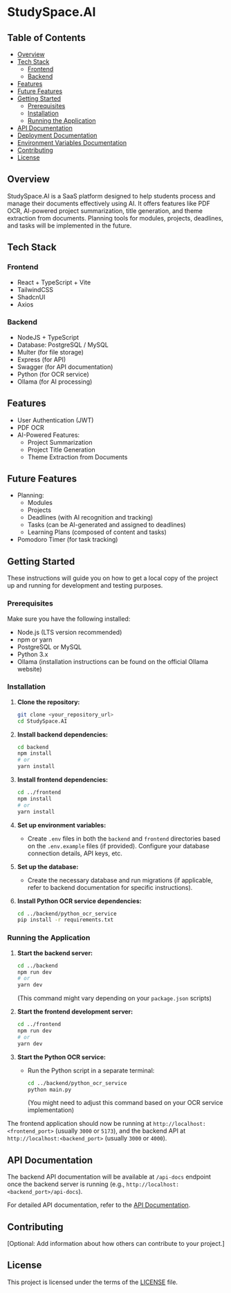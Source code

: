 # StudySpace.AI

## Table of Contents
- [Overview](#overview)
- [Tech Stack](#tech-stack)
  - [Frontend](#frontend)
  - [Backend](#backend)
- [Features](#features)
- [Future Features](#future-features)
- [Getting Started](#getting-started)
  - [Prerequisites](#prerequisites)
  - [Installation](#installation)
  - [Running the Application](#running-the-application)
- [API Documentation](#api-documentation)
- [Deployment Documentation](docs/deployment.md)
- [Environment Variables Documentation](docs/enviroment.md)
- [Contributing](#contributing)
- [License](#license)

## Overview

StudySpace.AI is a SaaS platform designed to help students process and manage their documents effectively using AI. It offers features like PDF OCR, AI-powered project summarization, title generation, and theme extraction from documents. Planning tools for modules, projects, deadlines, and tasks will be implemented in the future.

## Tech Stack

### Frontend
- React + TypeScript + Vite
- TailwindCSS
- ShadcnUI
- Axios

### Backend
- NodeJS + TypeScript
- Database: PostgreSQL / MySQL
- Multer (for file storage)
- Express (for API)
- Swagger (for API documentation)
- Python (for OCR service)
- Ollama (for AI processing)

## Features

- User Authentication (JWT)
- PDF OCR
- AI-Powered Features:
    - Project Summarization
    - Project Title Generation
    - Theme Extraction from Documents

## Future Features

- Planning:
    - Modules
    - Projects
    - Deadlines (with AI recognition and tracking)
    - Tasks (can be AI-generated and assigned to deadlines)
    - Learning Plans (composed of content and tasks)
- Pomodoro Timer (for task tracking)

## Getting Started

These instructions will guide you on how to get a local copy of the project up and running for development and testing purposes.

### Prerequisites

Make sure you have the following installed:

- Node.js (LTS version recommended)
- npm or yarn
- PostgreSQL or MySQL
- Python 3.x
- Ollama (installation instructions can be found on the official Ollama website)

### Installation

1.  **Clone the repository:**
    ```bash
    git clone <your_repository_url>
    cd StudySpace.AI
    ```

2.  **Install backend dependencies:**
    ```bash
    cd backend
    npm install
    # or
    yarn install
    ```

3.  **Install frontend dependencies:**
    ```bash
    cd ../frontend
    npm install
    # or
    yarn install
    ```

4.  **Set up environment variables:**
    - Create `.env` files in both the `backend` and `frontend` directories based on the `.env.example` files (if provided). Configure your database connection details, API keys, etc.

5.  **Set up the database:**
    - Create the necessary database and run migrations (if applicable, refer to backend documentation for specific instructions).

6.  **Install Python OCR service dependencies:**
    ```bash
    cd ../backend/python_ocr_service
    pip install -r requirements.txt
    ```

### Running the Application

1.  **Start the backend server:**
    ```bash
    cd ../backend
    npm run dev
    # or
    yarn dev
    ```
    (This command might vary depending on your `package.json` scripts)

2.  **Start the frontend development server:**
    ```bash
    cd ../frontend
    npm run dev
    # or
    yarn dev
    ```

3.  **Start the Python OCR service:**
    - Run the Python script in a separate terminal:
      ```bash
      cd ../backend/python_ocr_service
      python main.py
      ```
      (You might need to adjust this command based on your OCR service implementation)

The frontend application should now be running at `http://localhost:<frontend_port>` (usually `3000` or `5173`), and the backend API at `http://localhost:<backend_port>` (usually `3000` or `4000`).

## API Documentation

The backend API documentation will be available at `/api-docs` endpoint once the backend server is running (e.g., `http://localhost:<backend_port>/api-docs`).

For detailed API documentation, refer to the [API Documentation](docs/api.md).

## Contributing

[Optional: Add information about how others can contribute to your project.]

## License

This project is licensed under the terms of the [LICENSE](LICENSE) file.